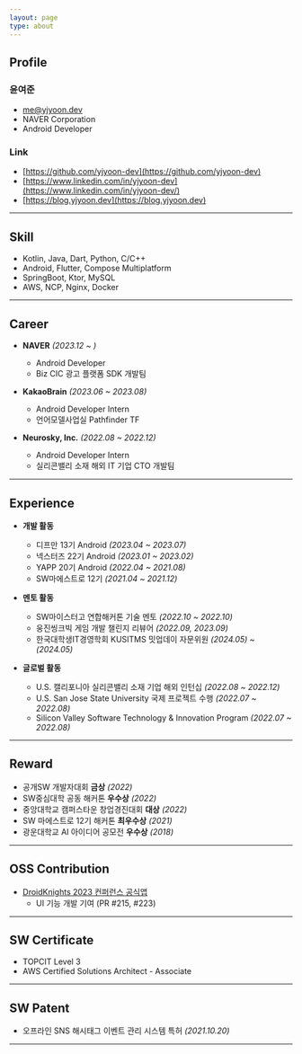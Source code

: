 ```yaml
---
layout: page
type: about
---
```


## Profile

### 윤여준
- me@yjyoon.dev
- NAVER Corporation
- Android Developer

### Link
- [https://github.com/yjyoon-dev](https://github.com/yjyoon-dev)
- [https://www.linkedin.com/in/yjyoon-dev](https://www.linkedin.com/in/yjyoon-dev/)
- [https://blog.yjyoon.dev](https://blog.yjyoon.dev)

---

## Skill

- Kotlin, Java, Dart, Python, C/C++
- Android, Flutter, Compose Multiplatform
- SpringBoot, Ktor, MySQL
- AWS, NCP, Nginx, Docker

---

## Career

- **NAVER** *(2023.12 ~ )*
  - Android Developer
  - Biz CIC 광고 플랫폼 SDK 개발팀

- **KakaoBrain** *(2023.06 ~ 2023.08)*
  - Android Developer Intern
  - 언어모델사업실 Pathfinder TF

- **Neurosky, Inc.** *(2022.08 ~ 2022.12)*
  - Android Developer Intern
  - 실리콘밸리 소재 해외 IT 기업 CTO 개발팀
  
---

## Experience

- **개발 활동**
  - 디프만 13기 Android *(2023.04 ~ 2023.07)*
  - 넥스터즈 22기 Android *(2023.01 ~ 2023.02)*
  - YAPP 20기 Android *(2022.04 ~ 2021.08)*
  - SW마에스트로 12기 *(2021.04 ~ 2021.12)*

- **멘토 활동**
   - SW마이스터고 연합해커톤 기술 멘토 *(2022.10 ~ 2022.10)*
   - 웅진씽크빅 게임 개발 챌린지 리뷰어 *(2022.09, 2023.09)*
   - 한국대학생IT경영학회 KUSITMS 밋업데이 자문위원 *(2024.05) ~ (2024.05)*

- **글로벌 활동**
   - U.S. 캘리포니아 실리콘밸리 소재 기업 해외 인턴십 *(2022.08 ~ 2022.12)*
   - U.S. San Jose State University 국제 프로젝트 수행 *(2022.07 ~ 2022.08)*
   - Silicon Valley Software Technology & Innovation Program *(2022.07 ~ 2022.08)*

---

## Reward

- 공개SW 개발자대회 **금상** *(2022)*
- SW중심대학 공동 해커톤 **우수상** *(2022)*
- 중앙대학교 캠퍼스타운 창업경진대회 **대상** *(2022)*
- SW 마에스트로 12기 해커톤 **최우수상** *(2021)*
- 광운대학교 AI 아이디어 공모전 **우수상** *(2018)*

---

## OSS Contribution

- [DroidKnights 2023 컨퍼런스 공식앱](https://github.com/droidknights/DroidKnights2023_App)
  - UI 기능 개발 기여 (PR #215, #223)

---

## SW Certificate

- TOPCIT Level 3
- AWS Certified Solutions Architect - Associate

---

## SW Patent

- 오프라인 SNS 해시태그 이벤트 관리 시스템 특허 *(2021.10.20)*

---
